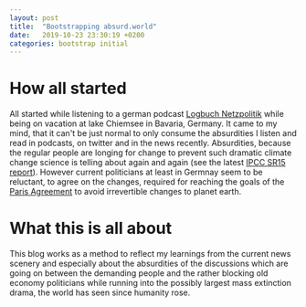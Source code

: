 ```yaml
---
layout: post
title:  "Bootstrapping absurd.world"
date:   2019-10-23 23:30:19 +0200
categories: bootstrap initial
---
```


# How all started
All started while listening to a german podcast [Logbuch Netzpolitik][lnp] while being on vacation at lake Chiemsee in Bavaria, Germany. It came to my mind, that it can't be just normal to only consume the absurdities I listen and read in podcasts, on twitter and in the news recently. Absurdities, because the regular people are longing for change to prevent such dramatic climate change science is telling about again and again (see the latest [IPCC SR15 report][ipcc-sr15]). However current politicians at least in Germnay seem to be reluctant, to agree on the changes, required for reaching the goals of the [Paris Agreement][paris-agreement] to avoid irrevertible changes to planet earth.

[lnp]: https://logbuch-netzpolitik.de/
[ipcc-sr15]: https://www.ipcc.ch/sr15/
[paris-agreement]: https://unfccc.int/process-and-meetings/the-paris-agreement/the-paris-agreement

# What this is all about
This blog works as a method to reflect my learnings from the current news scenery and especially about the absurdities of the discussions which are going on between the demanding people and the rather blocking old economy politicians while running into the possibly largest mass extinction drama, the world has seen since humanity rose.

